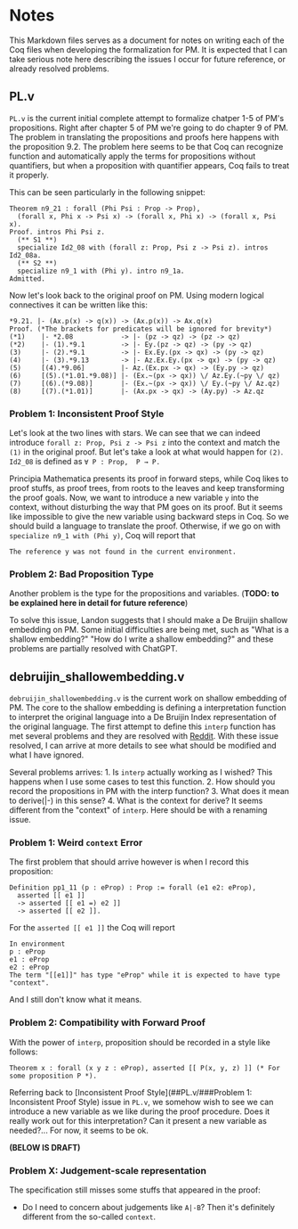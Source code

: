 # Notes

This Markdown files serves as a document for notes on writing each of the Coq files when developing the formalization for PM. It is expected that I can take serious note here describing the issues I occur for future reference, or already resolved problems.

## PL.v

`PL.v` is the current initial complete attempt to formalize chatper 1-5 of PM's propositions. Right after chapter 5 of PM we're going to do chapter 9 of PM. The problem in translating the propositions and proofs here happens with the proposition 9.2. The problem here seems to be that Coq can recognize function and automatically apply the terms for propositions without quantifiers, but when a proposition with quantifier appears, Coq fails to treat it properly. 

This can be seen particularly in the following snippet:

``` Coq
Theorem n9_21 : forall (Phi Psi : Prop -> Prop),
  (forall x, Phi x -> Psi x) -> (forall x, Phi x) -> (forall x, Psi x).
Proof. intros Phi Psi z.
  (** S1 **)
  specialize Id2_08 with (forall z: Prop, Psi z -> Psi z). intros Id2_08a.
  (** S2 **)
  specialize n9_1 with (Phi y). intro n9_1a.
Admitted.
```

Now let's look back to the original proof on PM. Using modern logical connectives it can be written like this:

```
*9.21. |- (Ax.p(x) -> q(x)) -> (Ax.p(x)) -> Ax.q(x)
Proof. (*The brackets for predicates will be ignored for brevity*)
(*1)	|- *2.08 			-> |- (pz -> qz) -> (pz -> qz) 
(*2)	|- (1).*9.1			-> |- Ey.(pz -> qz) -> (py -> qz)
(3)		|- (2).*9.1			-> |- Ex.Ey.(px -> qx) -> (py -> qz)
(4)		|- (3).*9.13		-> |- Az.Ex.Ey.(px -> qx) -> (py -> qz)
(5)		[(4).*9.06]			|- Az.(Ex.px -> qx) -> (Ey.py -> qz)
(6)		[(5).(*1.01.*9.08)]	|- (Ex.~(px -> qx)) \/ Az.Ey.(~py \/ qz)
(7) 	[(6).(*9.08)]		|- (Ex.~(px -> qx)) \/ Ey.(~py \/ Az.qz)
(8) 	[(7).(*1.01)]		|- (Ax.px -> qx) -> (Ay.py) -> Az.qz
```

### Problem 1: Inconsistent Proof Style

Let's look at the two lines with stars. We can see that we can indeed introduce `forall z: Prop, Psi z -> Psi z` into the context and match the `(1)` in the original proof. But let's take a look at what would happen for `(2)`. `Id2_08` is defined as `∀ P : Prop,  P → P.`  

Principia Mathematica presents its proof in forward steps, while Coq likes to proof stuffs, as proof trees, from roots to the leaves and keep transforming the proof goals. Now, we want to introduce a new variable `y` into the context, without disturbing the way that PM goes on its proof. But it seems like impossible to give the new variable using backward steps in Coq. So we should build a language to translate the proof. Otherwise, if we go on with `  specialize n9_1 with (Phi y)`, Coq will report that 

```
The reference y was not found in the current environment.
```

### Problem 2: Bad Proposition Type

Another problem is the type for the propositions and variables. (**TODO: to be explained here in detail for future reference**)

To solve this issue, Landon suggests that I should make a De Bruijin shallow embedding on PM. Some initial difficulties are being met, such as "What is a shallow embedding?" "How do I write a shallow embedding?" and these problems are partially resolved with ChatGPT.

## debruijin_shallowembedding.v

`debruijin_shallowembedding.v` is the current work on shallow embedding of PM. The core to the shallow embedding is defining a interpretation function to interpret the original language into a De Bruijin Index representation of the original language. The first attempt to define this `interp` function has met several problems and they are resolved with [Reddit](https://www.reddit.com/r/Coq/comments/11mlu81/cannot_determine_decreasing_argument_for_fix/). With these issue resolved, I can arrive at more details to see what should be modified and what I have ignored. 

Several problems arrives: 1. Is `interp` actually working as I wished? This happens when I use some cases to test this function. 2. How should you record the propositions in PM with the interp function? 3. What does it mean to derive(|-) in this sense? 4. What is the context for derive? It seems different from the "context" of `interp`. Here should be with a renaming issue.

### Problem 1: Weird `context` Error

The first problem that should arrive however is when I record this proposition:

```coq
Definition pp1_11 (p : eProp) : Prop := forall (e1 e2: eProp),
  asserted [[ e1 ]]
  -> asserted [[ e1 =) e2 ]]
  -> asserted [[ e2 ]].
```

For the `asserted [[ e1 ]]` the Coq will report

```
In environment
p : eProp
e1 : eProp
e2 : eProp
The term "[[e1]]" has type "eProp" while it is expected to have type "context".
```

And I still don't know what it means.

### Problem 2: Compatibility with Forward Proof

With the power of `interp`, proposition should be recorded in a style like follows:

```Coq
Theorem x : forall (x y z : eProp), asserted [[ P(x, y, z) ]] (* For some proposition P *).
```

Referring back to [Inconsistent Proof Style](##PL.v/###Problem 1: Inconsistent Proof Style) issue in `PL.v`, we somehow wish to see we can introduce a new variable as we like during the proof procedure. Does it really work out for this interpretation? Can it present a new variable as needed?... For now, it seems to be ok.

**(BELOW IS DRAFT)**

### Problem X: Judgement-scale representation

The specification still misses some stuffs that appeared in the proof:

- Do I need to concern about judgements like `A|-B`? Then it's definitely different from the so-called `context`.